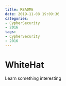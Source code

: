 ```yaml
---
title: README
date: 2019-11-08 19:09:36
categories:
- CypherSecurity
- 2016
tags:
- CypherSecurity
- 2016
---
```


# WhiteHat
Learn something interesting
